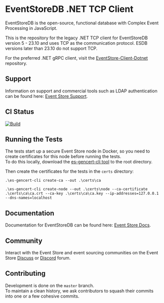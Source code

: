 # EventStoreDB .NET TCP Client

EventStoreDB is the open-source, functional database with Complex Event Processing in JavaScript.

This is the repository for the legacy .NET TCP client for EventStoreDB version 5 - 23.10 and uses TCP as the communication protocol. ESDB versions later than 23.10 do not support TCP.

For the preferred .NET gRPC client, visit the [EventStore-Client-Dotnet](https://github.com/EventStore/EventStore-Client-Dotnet) repository.

## Support

Information on support and commercial tools such as LDAP authentication can be found here: [Event Store Support](https://eventstore.com/support/).

## CI Status

[![Build](https://github.com/EventStore/EventStoreDB-Client-Dotnet-Legacy/actions/workflows/ci.yml/badge.svg)](https://github.com/EventStore/EventStoreDB-Client-Dotnet-Legacy/actions/workflows/ci.yml)

## Running the Tests

The tests start up a secure Event Store node in Docker, so you need to create certificates for this node before running the tests.  
To do this locally, download the [es-gencert-cli tool](https://github.com/EventStore/es-gencert-cli) to the root directory.

Then create the certificates for the tests in the `certs` directory:

```
.\es-gencert-cli create-ca --out .\certs\ca

.\es-gencert-cli create-node --out .\certs\node --ca-certificate .\certs\ca\ca.crt --ca-key .\certs\ca\ca.key --ip-addresses=127.0.0.1 --dns-names=localhost
```

## Documentation

Documentation for EventStoreDB can be found here: [Event Store Docs](https://developers.eventstore.com/).

## Community

Interact with the Event Store and event sourcing communities on the Event Store [Discuss](https://discuss.eventstore.com/) or [Discord](https://discord.gg/Phn9pmCw3t) forum.

## Contributing

Development is done on the `master` branch.  
To maintain a clean history, we ask contributors to squash their commits into one or a few cohesive commits.
